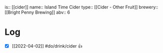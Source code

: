 is:: [[cider]]
name:: Island Time Cider
type:: [[Cider - Other Fruit]]
brewery:: [[Bright Penny Brewing]]
abv:: 6

# Log
- [x] [[2022-04-02]] #do/drink/cider 👍

